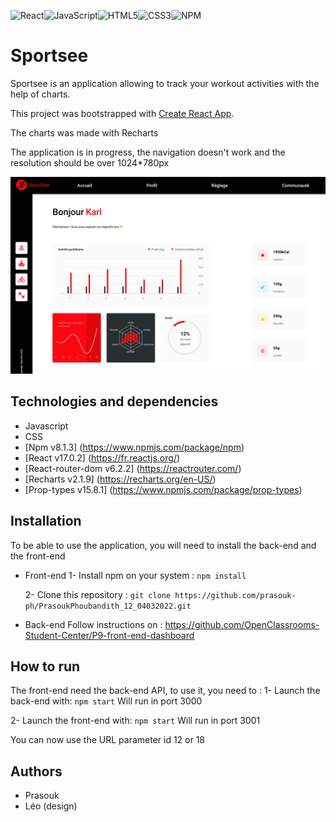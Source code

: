 ![React](https://img.shields.io/badge/react-%2320232a.svg?style=for-the-badge&logo=react&logoColor=%2361DAFB)![JavaScript](https://img.shields.io/badge/javascript-%23323330.svg?style=for-the-badge&logo=javascript&logoColor=%23F7DF1E)![HTML5](https://img.shields.io/badge/html5-%23E34F26.svg?style=for-the-badge&logo=html5&logoColor=white)![CSS3](https://img.shields.io/badge/css3-%231572B6.svg?style=for-the-badge&logo=css3&logoColor=white)![NPM](https://img.shields.io/badge/NPM-%23000000.svg?style=for-the-badge&logo=npm&logoColor=white)

# Sportsee

Sportsee is an application allowing to track your workout activities with the help of charts.

This project was bootstrapped with [Create React App](https://github.com/facebook/create-react-app).

The charts was made with Recharts

The application is in progress, the navigation doesn't work and the resolution should be over 1024\*780px

<img src='https://github.com/prasouk-ph/PrasoukPhoubandith_12_04032022/blob/master/screenshot/app-screenshot.png' alt="screenshot"/>

## Technologies and dependencies

-   Javascript
-   CSS
-   [Npm v8.1.3] (https://www.npmjs.com/package/npm)
-   [React v17.0.2] (https://fr.reactjs.org/)
-   [React-router-dom v6.2.2] (https://reactrouter.com/)
-   [Recharts v2.1.9] (https://recharts.org/en-US/)
-   [Prop-types v15.8.1] (https://www.npmjs.com/package/prop-types)

## Installation

To be able to use the application, you will need to install the back-end and the front-end

-   Front-end
    1- Install npm on your system : `npm install`

    2- Clone this repository : `git clone https://github.com/prasouk-ph/PrasoukPhoubandith_12_04032022.git`

-   Back-end
    Follow instructions on : https://github.com/OpenClassrooms-Student-Center/P9-front-end-dashboard

## How to run

The front-end need the back-end API, to use it, you need to :
1- Launch the back-end with: `npm start`
Will run in port 3000

2- Launch the front-end with: `npm start`
Will run in port 3001

You can now use the URL parameter id 12 or 18

## Authors

-   Prasouk
-   Léo (design)
